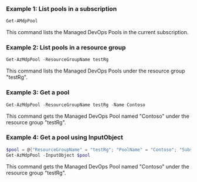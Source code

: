 ### Example 1: List pools in a subscription
```powershell
Get-AMdpPool
```
This command lists the Managed DevOps Pools in the current subscription.

### Example 2: List pools in a resource group
```powershell
Get-AzMdpPool -ResourceGroupName testRg
```
This command lists the Managed DevOps Pools under the resource group "testRg".

### Example 3: Get a pool
```powershell
Get-AzMdpPool -ResourceGroupName testRg -Name Contoso
```
This command gets the Managed DevOps Pool named "Contoso" under the resource group "testRg". 

### Example 4: Get a pool using InputObject
```powershell
$pool = @{"ResourceGroupName" = "testRg"; "PoolName" = "Contoso"; "SubscriptionId" = "0ac520ee-14c0-480f-b6c9-0a90c58ffff"}
Get-AzMdpPool -InputObject $pool
```
This command gets the Managed DevOps Pool named "Contoso" under the resource group "testRg".
